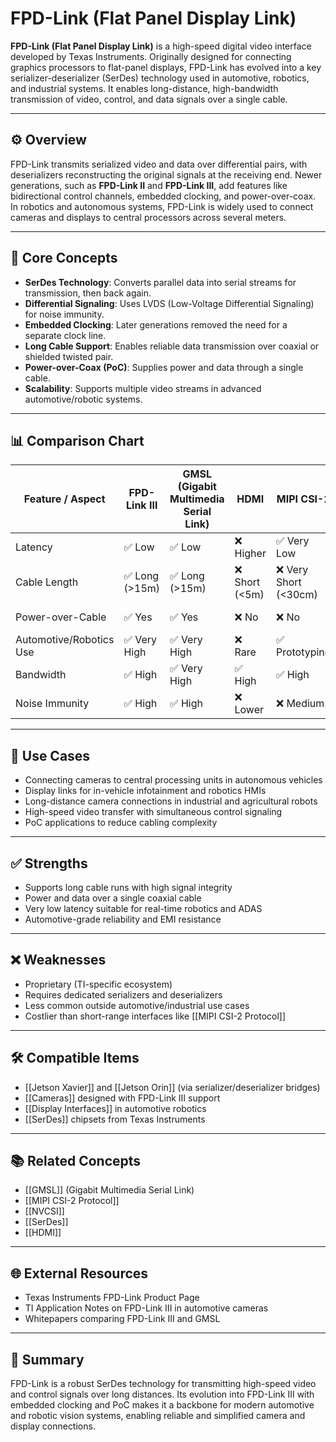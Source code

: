 # FPD-Link (Flat Panel Display Link)

**FPD-Link (Flat Panel Display Link)** is a high-speed digital video interface developed by Texas Instruments. Originally designed for connecting graphics processors to flat-panel displays, FPD-Link has evolved into a key serializer-deserializer (SerDes) technology used in automotive, robotics, and industrial systems. It enables long-distance, high-bandwidth transmission of video, control, and data signals over a single cable.

---

## ⚙️ Overview

FPD-Link transmits serialized video and data over differential pairs, with deserializers reconstructing the original signals at the receiving end. Newer generations, such as **FPD-Link II** and **FPD-Link III**, add features like bidirectional control channels, embedded clocking, and power-over-coax. In robotics and autonomous systems, FPD-Link is widely used to connect cameras and displays to central processors across several meters.

---

## 🧠 Core Concepts

- **SerDes Technology**: Converts parallel data into serial streams for transmission, then back again.  
- **Differential Signaling**: Uses LVDS (Low-Voltage Differential Signaling) for noise immunity.  
- **Embedded Clocking**: Later generations removed the need for a separate clock line.  
- **Long Cable Support**: Enables reliable data transmission over coaxial or shielded twisted pair.  
- **Power-over-Coax (PoC)**: Supplies power and data through a single cable.  
- **Scalability**: Supports multiple video streams in advanced automotive/robotic systems.  

---

## 📊 Comparison Chart

| Feature / Aspect       | FPD-Link III | GMSL (Gigabit Multimedia Serial Link) | HDMI | MIPI CSI-2 | USB Cameras |
|------------------------|--------------|---------------------------------------|------|------------|-------------|
| Latency                | ✅ Low       | ✅ Low                                | ❌ Higher | ✅ Very Low | ❌ Higher |
| Cable Length           | ✅ Long (>15m) | ✅ Long (>15m)                       | ❌ Short (<5m) | ❌ Very Short (<30cm) | ✅ Moderate |
| Power-over-Cable       | ✅ Yes       | ✅ Yes                                | ❌ No | ❌ No | ✅ Sometimes |
| Automotive/Robotics Use| ✅ Very High | ✅ Very High                          | ❌ Rare | ✅ Prototyping | ✅ Prototyping |
| Bandwidth              | ✅ High      | ✅ Very High                          | ✅ High | ✅ High | ❌ Limited |
| Noise Immunity         | ✅ High      | ✅ High                               | ❌ Lower | ❌ Medium | ❌ Medium |

---

## 🔧 Use Cases

- Connecting cameras to central processing units in autonomous vehicles  
- Display links for in-vehicle infotainment and robotics HMIs  
- Long-distance camera connections in industrial and agricultural robots  
- High-speed video transfer with simultaneous control signaling  
- PoC applications to reduce cabling complexity  

---

## ✅ Strengths

- Supports long cable runs with high signal integrity  
- Power and data over a single coaxial cable  
- Very low latency suitable for real-time robotics and ADAS  
- Automotive-grade reliability and EMI resistance  

---

## ❌ Weaknesses

- Proprietary (TI-specific ecosystem)  
- Requires dedicated serializers and deserializers  
- Less common outside automotive/industrial use cases  
- Costlier than short-range interfaces like [[MIPI CSI-2 Protocol]]

---

## 🛠️ Compatible Items

- [[Jetson Xavier]] and [[Jetson Orin]] (via serializer/deserializer bridges)
- [[Cameras]] designed with FPD-Link III support
- [[Display Interfaces]] in automotive robotics
- [[SerDes]] chipsets from Texas Instruments

---

## 📚 Related Concepts

- [[GMSL]] (Gigabit Multimedia Serial Link)
- [[MIPI CSI-2 Protocol]]
- [[NVCSI]]
- [[SerDes]]
- [[HDMI]]

---

## 🌐 External Resources

- Texas Instruments FPD-Link Product Page  
- TI Application Notes on FPD-Link III in automotive cameras  
- Whitepapers comparing FPD-Link III and GMSL  

---

## 📝 Summary

FPD-Link is a robust SerDes technology for transmitting high-speed video and control signals over long distances. Its evolution into FPD-Link III with embedded clocking and PoC makes it a backbone for modern automotive and robotic vision systems, enabling reliable and simplified camera and display connections.
